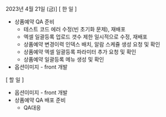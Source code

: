 2023년 4월 21일 (금)]
[ 한 일 ]
* 상품예약 QA 준비
    * 테스트 코드 에러 수정(빈 초기화 문제), 재배포
    * 엑셀 일괄등록 업로드 갯수 제한 일시적으로 수정, 재배포 
    * 상품예약 변경이력 인덱스 배치, 알람 스케쥴 생성 요청 및 확인
    * 상품예약 엑셀 일괄등록 파라미터 추가 요청 및 확인
    * 상품예약 일괄등록 메뉴 생성 및 확인
*  옵션이미지 - front 개발

[ 할 일 ]
* 옵션이미지 - front 개발
* 상품예약 QA 배포 준비
    * QA대응
